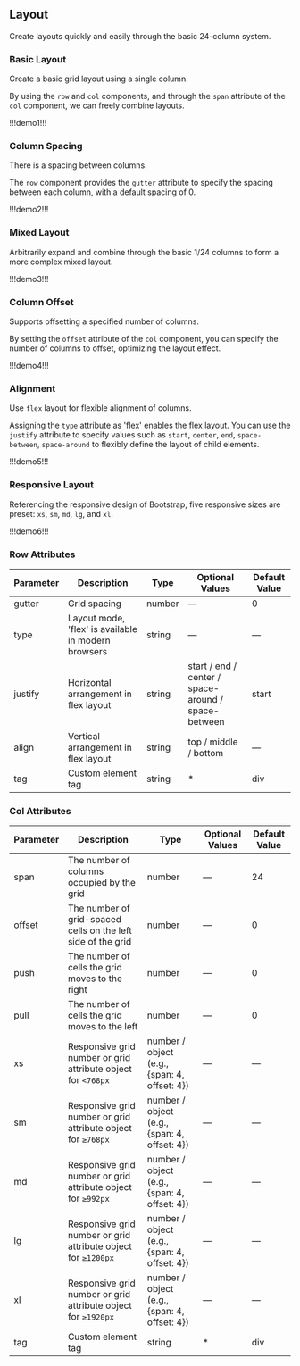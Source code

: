 ## Layout

Create layouts quickly and easily through the basic 24-column system.

### Basic Layout

Create a basic grid layout using a single column.

By using the `row` and `col` components, and through the `span` attribute of the `col` component, we can freely combine layouts.

!!!demo1!!!

### Column Spacing

There is a spacing between columns.

The `row` component provides the `gutter` attribute to specify the spacing between each column, with a default spacing of 0.

!!!demo2!!!

### Mixed Layout

Arbitrarily expand and combine through the basic 1/24 columns to form a more complex mixed layout.

!!!demo3!!!

### Column Offset

Supports offsetting a specified number of columns.

By setting the `offset` attribute of the `col` component, you can specify the number of columns to offset, optimizing the layout effect.

!!!demo4!!!

### Alignment

Use `flex` layout for flexible alignment of columns.

Assigning the `type` attribute as 'flex' enables the flex layout. You can use the `justify` attribute to specify values such as `start`, `center`, `end`, `space-between`, `space-around` to flexibly define the layout of child elements.

!!!demo5!!!

### Responsive Layout

Referencing the responsive design of Bootstrap, five responsive sizes are preset: `xs`, `sm`, `md`, `lg`, and `xl`.

!!!demo6!!!

### Row Attributes

| Parameter | Description                                         | Type   | Optional Values                                     | Default Value |
| --------- | --------------------------------------------------- | ------ | --------------------------------------------------- | ------------- |
| gutter    | Grid spacing                                        | number | —                                                   | 0             |
| type      | Layout mode, 'flex' is available in modern browsers | string | —                                                   | —             |
| justify   | Horizontal arrangement in flex layout               | string | start / end / center / space-around / space-between | start         |
| align     | Vertical arrangement in flex layout                 | string | top / middle / bottom                               | —             |
| tag       | Custom element tag                                  | string | \*                                                  | div           |

### Col Attributes

| Parameter | Description                                                   | Type                                         | Optional Values | Default Value |
| --------- | ------------------------------------------------------------- | -------------------------------------------- | --------------- | ------------- |
| span      | The number of columns occupied by the grid                    | number                                       | —               | 24            |
| offset    | The number of grid-spaced cells on the left side of the grid  | number                                       | —               | 0             |
| push      | The number of cells the grid moves to the right               | number                                       | —               | 0             |
| pull      | The number of cells the grid moves to the left                | number                                       | —               | 0             |
| xs        | Responsive grid number or grid attribute object for `<768px`  | number / object (e.g., {span: 4, offset: 4}) | —               | —             |
| sm        | Responsive grid number or grid attribute object for `≥768px`  | number / object (e.g., {span: 4, offset: 4}) | —               | —             |
| md        | Responsive grid number or grid attribute object for `≥992px`  | number / object (e.g., {span: 4, offset: 4}) | —               | —             |
| lg        | Responsive grid number or grid attribute object for `≥1200px` | number / object (e.g., {span: 4, offset: 4}) | —               | —             |
| xl        | Responsive grid number or grid attribute object for `≥1920px` | number / object (e.g., {span: 4, offset: 4}) | —               | —             |
| tag       | Custom element tag                                            | string                                       | \*              | div           |
